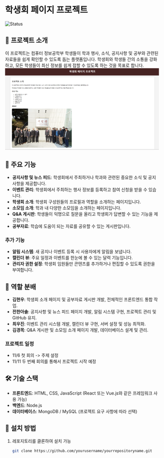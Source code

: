 # 학생회 페이지 프로젝트

![Status](https://img.shields.io/badge/status-in%20progress-yellow)

## 📖 프로젝트 소개
이 프로젝트는 컴퓨터 정보공학부 학생들이 학과 행사, 소식, 공지사항 및 공부와 관련된 자료들을 쉽게 확인할 수 있도록 돕는 플랫폼입니다. 학생회와 학생들 간의 소통을 강화하고, 모든 학생들이 최신 정보를 쉽게 접할 수 있도록 하는 것을 목표로 합니다.
![사진](image.png)

## 🚀 주요 기능
- **공지사항 및 뉴스 피드**: 학생회에서 주최하거나 학과와 관련된 중요한 소식 및 공지사항을 제공합니다.
- **이벤트 관리**: 학생회에서 주최하는 행사 정보를 등록하고 참여 신청을 받을 수 있습니다.
- **학생회 소개**: 학생회 구성원들의 프로필과 역할을 소개하는 페이지입니다.
- **소모임 소개**: 학과 내 다양한 소모임을 소개하는 페이지입니다.
- **Q&A 게시판**: 학생들이 익명으로 질문을 올리고 학생회가 답변할 수 있는 기능을 제공합니다.
- **공부자료**: 학습에 도움이 되는 자료를 공유할 수 있는 게시판입니다.

### 추가 기능
- **알림 시스템**: 새 공지나 이벤트 등록 시 사용자에게 알림을 보냅니다.
- **캘린더 뷰**: 주요 일정과 이벤트를 한눈에 볼 수 있는 달력 기능입니다.
- **관리자 권한 설정**: 학생회 임원들만 콘텐츠를 추가하거나 편집할 수 있도록 권한을 부여합니다.

## 👥 역할 분배
- **김현우**: 학생회 소개 페이지 및 공부자료 게시판 개발, 전체적인 프론트엔드 통합 작업.
- **전한아솔**: 공지사항 및 뉴스 피드 페이지 개발, 알림 시스템 구현, 프로젝트 관리 및 GitHub 유지.
- **최우진**: 이벤트 관리 시스템 개발, 캘린더 뷰 구현, 서버 설정 및 성능 최적화.
- **김경목**: Q&A 게시판 및 소모임 소개 페이지 개발, 데이터베이스 설계 및 관리.

### 프로젝트 일정
- 11/6 첫 회의 -> 주제 설정
- 11/11 두 번째 회의를 통해서 프로젝트 시작 예정

## 🛠️ 기술 스택
- **프론트엔드**: HTML, CSS, JavaScript (React 또는 Vue.js와 같은 프레임워크 사용 가능)
- **백엔드**: Node.js
- **데이터베이스**: MongoDB / MySQL (프로젝트 요구 사항에 따라 선택)

## 🔧 설치 방법

1. 레포지토리를 클론하여 설치 가능
   ```bash
   git clone https://github.com/yourusername/yourrepositoryname.git
